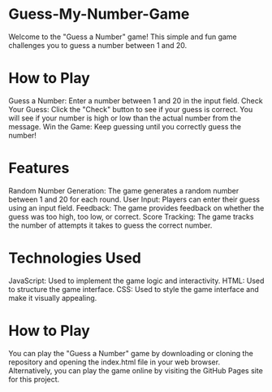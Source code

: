 # Guess-My-Number-Game
Welcome to the "Guess a Number" game! This simple and fun game challenges you to guess a number between 1 and 20.

# How to Play
Guess a Number: Enter a number between 1 and 20 in the input field.
Check Your Guess: Click the "Check" button to see if your guess is correct. You will see if your number is high or low than the actual number from the message.
Win the Game: Keep guessing until you correctly guess the number!

# Features
Random Number Generation: The game generates a random number between 1 and 20 for each round.
User Input: Players can enter their guess using an input field.
Feedback: The game provides feedback on whether the guess was too high, too low, or correct.
Score Tracking: The game tracks the number of attempts it takes to guess the correct number.

# Technologies Used
JavaScript: Used to implement the game logic and interactivity.
HTML: Used to structure the game interface.
CSS: Used to style the game interface and make it visually appealing.

# How to Play
You can play the "Guess a Number" game by downloading or cloning the repository and opening the index.html file in your web browser. Alternatively, you can play the game online by visiting the GitHub Pages site for this project.
